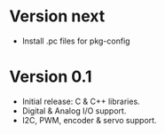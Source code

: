 Version next
============

- Install .pc files for pkg-config


Version 0.1
===========

- Initial release: C & C++ libraries.
- Digital & Analog I/O support.
- I2C, PWM, encoder & servo support.
